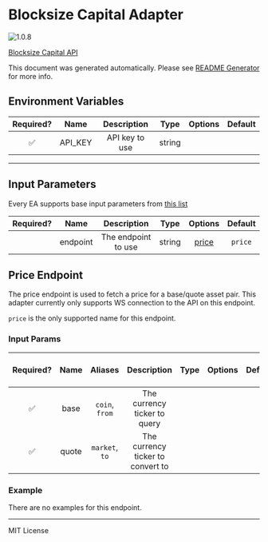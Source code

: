 # Blocksize Capital Adapter

![1.0.8](https://img.shields.io/github/package-json/v/smartcontractkit/external-adapters-js?filename=packages/sources/blocksize-capital/package.json)

[Blocksize Capital API](https://data-dev.blocksize.capital/marketdata/docs/#blocksize-marketdata-api-v1)

This document was generated automatically. Please see [README Generator](../../scripts#readme-generator) for more info.

## Environment Variables

| Required? |  Name   |  Description   |  Type  | Options | Default |
| :-------: | :-----: | :------------: | :----: | :-----: | :-----: |
|    ✅     | API_KEY | API key to use | string |         |         |

---

## Input Parameters

Every EA supports base input parameters from [this list](../../core/bootstrap#base-input-parameters)

| Required? |   Name   |     Description     |  Type  |         Options          | Default |
| :-------: | :------: | :-----------------: | :----: | :----------------------: | :-----: |
|           | endpoint | The endpoint to use | string | [price](#price-endpoint) | `price` |

## Price Endpoint

The price endpoint is used to fetch a price for a base/quote asset pair. This adapter currently only supports WS connection to the API on this endpoint.

`price` is the only supported name for this endpoint.

### Input Params

| Required? | Name  |    Aliases     |            Description            | Type | Options | Default | Depends On | Not Valid With |
| :-------: | :---: | :------------: | :-------------------------------: | :--: | :-----: | :-----: | :--------: | :------------: |
|    ✅     | base  | `coin`, `from` |   The currency ticker to query    |      |         |         |            |                |
|    ✅     | quote | `market`, `to` | The currency ticker to convert to |      |         |         |            |                |

### Example

There are no examples for this endpoint.

---

MIT License
